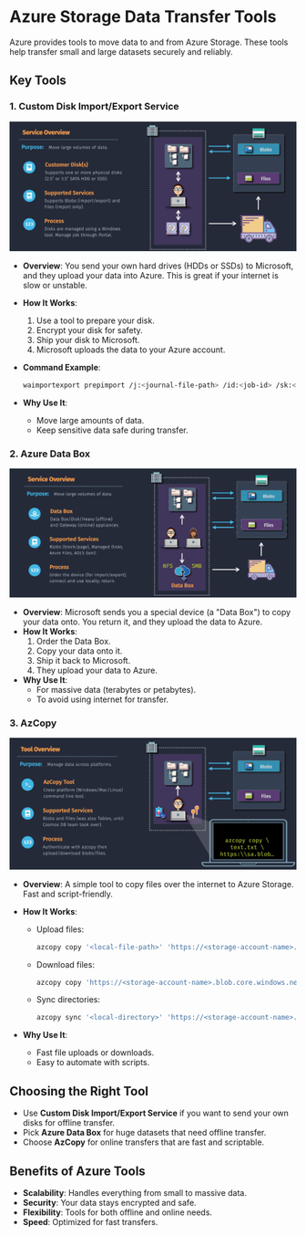 # Azure Storage Data Transfer Tools

Azure provides tools to move data to and from Azure Storage. These tools help transfer small and large datasets securely and reliably.

## Key Tools

### 1. Custom Disk Import/Export Service

![Custom Disk Import/Export](images/az-data-transfer-customer-disk.png)

- **Overview**: You send your own hard drives (HDDs or SSDs) to Microsoft, and they upload your data into Azure. This is great if your internet is slow or unstable.
- **How It Works**:
  1. Use a tool to prepare your disk.
  2. Encrypt your disk for safety.
  3. Ship your disk to Microsoft.
  4. Microsoft uploads the data to your Azure account.
- **Command Example**:

  ```bash
  waimportexport prepimport /j:<journal-file-path> /id:<job-id> /sk:<storage-account-key>
  ```

- **Why Use It**:
  - Move large amounts of data.
  - Keep sensitive data safe during transfer.

### 2. Azure Data Box

![Azure Data Box](images/az-data-transfer-data-box.png)

- **Overview**: Microsoft sends you a special device (a "Data Box") to copy your data onto. You return it, and they upload the data to Azure.
- **How It Works**:
  1. Order the Data Box.
  2. Copy your data onto it.
  3. Ship it back to Microsoft.
  4. They upload your data to Azure.
- **Why Use It**:
  - For massive data (terabytes or petabytes).
  - To avoid using internet for transfer.

### 3. AzCopy

![AzCopy](images/az-data-transfer-azcopy.png)

- **Overview**: A simple tool to copy files over the internet to Azure Storage. Fast and script-friendly.
- **How It Works**:

  - Upload files:

    ```bash
    azcopy copy '<local-file-path>' 'https://<storage-account-name>.blob.core.windows.net/<container-name>/<blob-name>?<SAS-token>'
    ```

  - Download files:

    ```bash
    azcopy copy 'https://<storage-account-name>.blob.core.windows.net/<container-name>/<blob-name>?<SAS-token>' '<local-file-path>'
    ```

  - Sync directories:

    ```bash
    azcopy sync '<local-directory>' 'https://<storage-account-name>.blob.core.windows.net/<container-name>?<SAS-token>'
    ```

- **Why Use It**:
  - Fast file uploads or downloads.
  - Easy to automate with scripts.

## Choosing the Right Tool

- Use **Custom Disk Import/Export Service** if you want to send your own disks for offline transfer.
- Pick **Azure Data Box** for huge datasets that need offline transfer.
- Choose **AzCopy** for online transfers that are fast and scriptable.

## Benefits of Azure Tools

- **Scalability**: Handles everything from small to massive data.
- **Security**: Your data stays encrypted and safe.
- **Flexibility**: Tools for both offline and online needs.
- **Speed**: Optimized for fast transfers.

